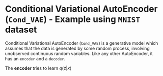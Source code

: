 # Conditional Variational AutoEncoder (`Cond_VAE`) - Example using `MNIST` dataset

Conditional Variational AutoEncoder (`Cond_VAE`) is a generative model which assumes that the data is generated by some random process, involving unobserved continuous random variables. Like any other AutoEncoder, it has an `encoder` and a `decoder`.

The __encoder__ tries to learn $q(z|x)$
